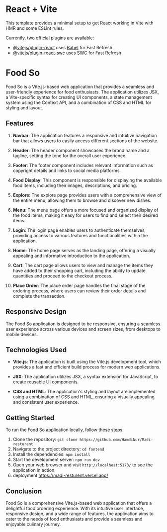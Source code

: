 # React + Vite

This template provides a minimal setup to get React working in Vite with HMR and some ESLint rules.

Currently, two official plugins are available:

- [@vitejs/plugin-react](https://github.com/vitejs/vite-plugin-react/blob/main/packages/plugin-react/README.md) uses [Babel](https://babeljs.io/) for Fast Refresh
- [@vitejs/plugin-react-swc](https://github.com/vitejs/vite-plugin-react-swc) uses [SWC](https://swc.rs/) for Fast Refresh

# Food So

Food So is a Vite.js-based web application that provides a seamless and user-friendly experience for food enthusiasts. The application utilizes JSX, a Vite-specific syntax for creating UI components, a state management system using the Context API, and a combination of CSS and HTML for styling and layout.

## Features

1. **Navbar**: The application features a responsive and intuitive navigation bar that allows users to easily access different sections of the website.

2. **Header**: The header component showcases the brand name and a tagline, setting the tone for the overall user experience.

3. **Footer**: The footer component includes relevant information such as copyright details and links to social media platforms.

4. **Food Display**: This component is responsible for displaying the available food items, including their images, descriptions, and pricing.

5. **Explore**: The explore page provides users with a comprehensive view of the entire menu, allowing them to browse and discover new dishes.

6. **Menu**: The menu page offers a more focused and organized display of the food items, making it easy for users to find and select their desired items.

7. **Login**: The login page enables users to authenticate themselves, providing access to various features and functionalities within the application.

8. **Home**: The home page serves as the landing page, offering a visually appealing and informative introduction to the application.

9. **Cart**: The cart page allows users to view and manage the items they have added to their shopping cart, including the ability to update quantities and proceed to the checkout process.

10. **Place Order**: The place order page handles the final stage of the ordering process, where users can review their order details and complete the transaction.

## Responsive Design

The Food So application is designed to be responsive, ensuring a seamless user experience across various devices and screen sizes, from desktops to mobile devices.

## Technologies Used

- **Vite.js**: The application is built using the Vite.js development tool, which provides a fast and efficient build process for modern web applications.
- **JSX**: The application utilizes JSX, a syntax extension for JavaScript, to create reusable UI components.

- **CSS and HTML**: The application's styling and layout are implemented using a combination of CSS and HTML, ensuring a visually appealing and consistent user experience.

## Getting Started

To run the Food So application locally, follow these steps:

1. Clone the repository: `git clone https://github.com/HamdiNur/Madi-resturent`
2. Navigate to the project directory: `cd fontend`
3. Install the dependencies: `npm install`
4. Start the development server: `npm run dev`
5. Open your web browser and visit `http://localhost:5173/` to see the application in action.
6. deployment https://madi-resturent.vercel.app/

## Conclusion

Food So is a comprehensive Vite.js-based web application that offers a delightful food ordering experience. With its intuitive user interface, responsive design, and a wide range of features, the application aims to cater to the needs of food enthusiasts and provide a seamless and enjoyable culinary journey.
